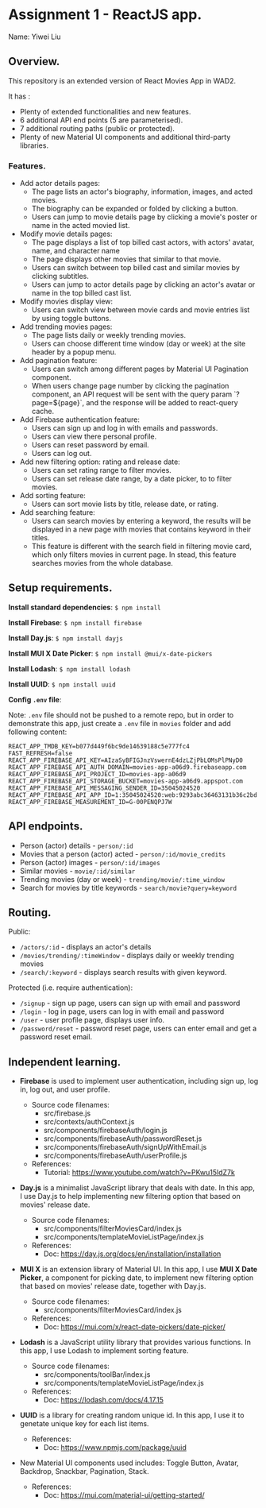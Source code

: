 # Assignment 1 - ReactJS app.

Name: Yiwei Liu

## Overview.

This repository is an extended version of React Movies App in WAD2. 

It has :
+ Plenty of extended functionalities and new features.
+ 6 additional API end points (5 are parameterised).
+ 7 additional routing paths (public or protected).
+ Plenty of new Material UI components and additional third-party libraries.

### Features.

+ Add actor details pages:
  + The page lists an actor's biography, information, images, and acted movies. 
  + The biography can be expanded or folded by clicking a button.
  + Users can jump to movie details page by clicking a movie's poster or name in the acted movied list.
+ Modify movie details pages:
  + The page displays a list of top billed cast actors, with actors' avatar, name, and character name
  + The page displays other movies that similar to that movie.
  + Users can switch between top billed cast and similar movies by clicking subtitles.
  + Users can jump to actor details page by clicking an actor's avatar or name in the top billed cast list.
+ Modify movies display view:
  + Users can switch view between movie cards and movie entries list by using toggle buttons.
+ Add trending movies pages:
  + The page lists daily or weekly trending movies.
  + Users can choose different time window (day or week) at the site header by a popup menu.
+ Add pagination feature:
  + Users can switch among different pages by Material UI Pagination component.
  + When users change page number by clicking the pagination component, an API request will be sent with the query param \`?page=${page}\`, and the response will be added to react-query cache.
+ Add Firebase authentication feature:
  + Users can sign up and log in with emails and passwords.
  + Users can view there personal profile.
  + Users can reset password by email.
  + Users can log out.
+ Add new filtering option: rating and release date:
  + Users can set rating range to filter movies.
  + Users can set release date range, by a date picker, to to filter movies.
+ Add sorting feature:
  + Users can sort movie lists by title, release date, or rating.
+ Add searching feature:
  + Users can search movies by entering a keyword, the results will be displayed in a new page with movies that contains keyword in their titles.
  + This feature is different with the search field in filtering movie card, which only filters movies in current page. In stead, this feature searches movies from the whole database. 

## Setup requirements.

__Install standard dependencies__:
`$ npm install`

__Install Firebase__:
`$ npm install firebase`

__Install Day.js__:
`$ npm install dayjs`

__Install MUI X Date Picker__:
`$ npm install @mui/x-date-pickers`

__Install Lodash__:
`$ npm install lodash`

__Install UUID__:
`$ npm install uuid`

__Config `.env` file__:

Note: `.env` file should not be pushed to a remote repo, but in order to demonstrate this app, just create a `.env` file in `movies` folder and add following content:

    REACT_APP_TMDB_KEY=b077d449f6bc9de14639188c5e777fc4
    FAST_REFRESH=false
    REACT_APP_FIREBASE_API_KEY=AIzaSyBFIGJnzVswernE4dzLZjPbLOMsPlPNyD0
    REACT_APP_FIREBASE_API_AUTH_DOMAIN=movies-app-a06d9.firebaseapp.com
    REACT_APP_FIREBASE_API_PROJECT_ID=movies-app-a06d9
    REACT_APP_FIREBASE_API_STORAGE_BUCKET=movies-app-a06d9.appspot.com
    REACT_APP_FIREBASE_API_MESSAGING_SENDER_ID=35045024520
    REACT_APP_FIREBASE_API_APP_ID=1:35045024520:web:9293abc36463131b36c2bd
    REACT_APP_FIREBASE_MEASUREMENT_ID=G-00PENQPJ7W


## API endpoints.

+ Person (actor) details - `person/:id`
+ Movies that a person (actor) acted - `person/:id/movie_credits`
+ Person (actor) images - `person/:id/images`
+ Similar movies - `movie/:id/similar`
+ Trending movies (day or week) - `trending/movie/:time_window`
+ Search for movies by title keywords - `search/movie?query=keyword`

## Routing.

Public:
+ `/actors/:id` - displays an actor's details
+ `/movies/trending/:timeWindow` - displays daily or weekly trending movies
+ `/search/:keyword` - displays search results with given keyword. 

Protected (i.e. require authentication):
+ `/signup` - sign up page, users can sign up with email and password
+ `/login` - log in page, users can log in with email and password
+ `/user` - user profile page, displays user info.
+ `/password/reset` - password reset page, users can enter email and get a password reset email.

## Independent learning.

+ __Firebase__ is used to implement user authentication, including sign up, log in, log out, and user profile.
  + Source code filenames:
    + src/firebase.js
    + src/contexts/authContext.js
    + src/components/firebaseAuth/login.js
    + src/components/firebaseAuth/passwordReset.js
    + src/components/firebaseAuth/signUpWithEmail.js
    + src/components/firebaseAuth/userProfile.js
  + References:
    + Tutorial: https://www.youtube.com/watch?v=PKwu15ldZ7k

+ __Day.js__ is a minimalist JavaScript library that deals with date. In this app, I use Day.js to help implementing new filtering option that based on movies' release date. 
  + Source code filenames:
    + src/components/filterMoviesCard/index.js
    + src/components/templateMovieListPage/index.js
  + References:
    + Doc: https://day.js.org/docs/en/installation/installation

+ __MUI X__ is an extension library of Material UI. In this app, I use __MUI X Date Picker__, a component for picking date, to implement new filtering option that based on movies' release date, together with Day.js.
  + Source code filenames:
    + src/components/filterMoviesCard/index.js
  + References:
    + Doc: https://mui.com/x/react-date-pickers/date-picker/

+ __Lodash__ is a JavaScript utility library that provides various functions. In this app, I use Lodash to implement sorting feature.
  + Source code filenames:
    + src/components/toolBar/index.js
    + src/components/templateMovieListPage/index.js
  + References:
    + Doc: https://lodash.com/docs/4.17.15

+ __UUID__ is a library for creating random unique id. In this app, I use it to genetate unique key for each list items.
  + References:
    + Doc: https://www.npmjs.com/package/uuid

+ New Material UI components used includes: Toggle Button, Avatar, Backdrop, Snackbar, Pagination, Stack.
  + References:
    + Doc: https://mui.com/material-ui/getting-started/
